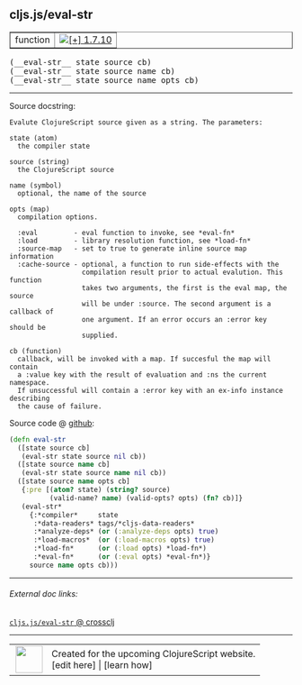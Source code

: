 ## cljs.js/eval-str



 <table border="1">
<tr>
<td>function</td>
<td><a href="https://github.com/cljsinfo/cljs-api-docs/tree/1.7.10"><img valign="middle" alt="[+] 1.7.10" title="Added in 1.7.10" src="https://img.shields.io/badge/+-1.7.10-lightgrey.svg"></a> </td>
</tr>
</table>


 <samp>
(__eval-str__ state source cb)<br>
</samp>
 <samp>
(__eval-str__ state source name cb)<br>
</samp>
 <samp>
(__eval-str__ state source name opts cb)<br>
</samp>

---





Source docstring:

```
Evalute ClojureScript source given as a string. The parameters:

state (atom)
  the compiler state

source (string)
  the ClojureScript source

name (symbol)
  optional, the name of the source

opts (map)
  compilation options.

  :eval         - eval function to invoke, see *eval-fn*
  :load         - library resolution function, see *load-fn*
  :source-map   - set to true to generate inline source map information
  :cache-source - optional, a function to run side-effects with the
                  compilation result prior to actual evalution. This function
                  takes two arguments, the first is the eval map, the source
                  will be under :source. The second argument is a callback of
                  one argument. If an error occurs an :error key should be
                  supplied.

cb (function)
  callback, will be invoked with a map. If succesful the map will contain
  a :value key with the result of evaluation and :ns the current namespace.
  If unsuccessful will contain a :error key with an ex-info instance describing
  the cause of failure.
```


Source code @ [github](https://github.com/clojure/clojurescript/blob/r1.7.170/src/main/cljs/cljs/js.cljs#L766-L810):

```clj
(defn eval-str
  ([state source cb]
   (eval-str state source nil cb))
  ([state source name cb]
   (eval-str state source name nil cb))
  ([state source name opts cb]
   {:pre [(atom? state) (string? source)
          (valid-name? name) (valid-opts? opts) (fn? cb)]}
   (eval-str*
     {:*compiler*     state
      :*data-readers* tags/*cljs-data-readers*
      :*analyze-deps* (or (:analyze-deps opts) true)
      :*load-macros*  (or (:load-macros opts) true)
      :*load-fn*      (or (:load opts) *load-fn*)
      :*eval-fn*      (or (:eval opts) *eval-fn*)}
     source name opts cb)))
```

<!--
Repo - tag - source tree - lines:

 <pre>
clojurescript @ r1.7.170
└── src
    └── main
        └── cljs
            └── cljs
                └── <ins>[js.cljs:766-810](https://github.com/clojure/clojurescript/blob/r1.7.170/src/main/cljs/cljs/js.cljs#L766-L810)</ins>
</pre>

-->

---



###### External doc links:

[`cljs.js/eval-str` @ crossclj](http://crossclj.info/fun/cljs.js.cljs/eval-str.html)<br>

---

 <table>
<tr><td>
<img valign="middle" align="right" width="48px" src="http://i.imgur.com/Hi20huC.png">
</td><td>
Created for the upcoming ClojureScript website.<br>
[edit here] | [learn how]
</td></tr></table>

[edit here]:https://github.com/cljsinfo/cljs-api-docs/blob/master/cljsdoc/cljs.js/eval-str.cljsdoc
[learn how]:https://github.com/cljsinfo/cljs-api-docs/wiki/cljsdoc-files

<!--

This information was too distracting to show to readers, but I'll leave it
commented here since it is helpful to:

- pretty-print the data used to generate this document
- and show how to retrieve that data



The API data for this symbol:

```clj
{:ns "cljs.js",
 :name "eval-str",
 :signature ["[state source cb]"
             "[state source name cb]"
             "[state source name opts cb]"],
 :history [["+" "1.7.10"]],
 :type "function",
 :full-name-encode "cljs.js/eval-str",
 :source {:code "(defn eval-str\n  ([state source cb]\n   (eval-str state source nil cb))\n  ([state source name cb]\n   (eval-str state source name nil cb))\n  ([state source name opts cb]\n   {:pre [(atom? state) (string? source)\n          (valid-name? name) (valid-opts? opts) (fn? cb)]}\n   (eval-str*\n     {:*compiler*     state\n      :*data-readers* tags/*cljs-data-readers*\n      :*analyze-deps* (or (:analyze-deps opts) true)\n      :*load-macros*  (or (:load-macros opts) true)\n      :*load-fn*      (or (:load opts) *load-fn*)\n      :*eval-fn*      (or (:eval opts) *eval-fn*)}\n     source name opts cb)))",
          :title "Source code",
          :repo "clojurescript",
          :tag "r1.7.170",
          :filename "src/main/cljs/cljs/js.cljs",
          :lines [766 810]},
 :full-name "cljs.js/eval-str",
 :docstring "Evalute ClojureScript source given as a string. The parameters:\n\nstate (atom)\n  the compiler state\n\nsource (string)\n  the ClojureScript source\n\nname (symbol)\n  optional, the name of the source\n\nopts (map)\n  compilation options.\n\n  :eval         - eval function to invoke, see *eval-fn*\n  :load         - library resolution function, see *load-fn*\n  :source-map   - set to true to generate inline source map information\n  :cache-source - optional, a function to run side-effects with the\n                  compilation result prior to actual evalution. This function\n                  takes two arguments, the first is the eval map, the source\n                  will be under :source. The second argument is a callback of\n                  one argument. If an error occurs an :error key should be\n                  supplied.\n\ncb (function)\n  callback, will be invoked with a map. If succesful the map will contain\n  a :value key with the result of evaluation and :ns the current namespace.\n  If unsuccessful will contain a :error key with an ex-info instance describing\n  the cause of failure."}

```

Retrieve the API data for this symbol:

```clj
;; from Clojure REPL
(require '[clojure.edn :as edn])
(-> (slurp "https://raw.githubusercontent.com/cljsinfo/cljs-api-docs/catalog/cljs-api.edn")
    (edn/read-string)
    (get-in [:symbols "cljs.js/eval-str"]))
```

-->
